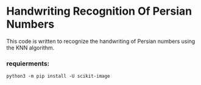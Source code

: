 # Handwriting Recognition Of Persian Numbers
This code is written to recognize the handwriting of Persian numbers using the KNN algorithm.

### requierments:

```
python3 -m pip install -U scikit-image
```
